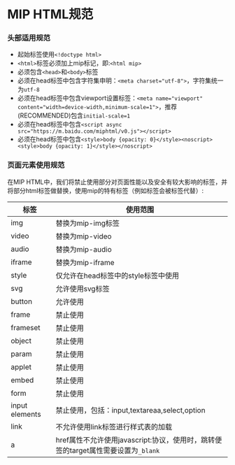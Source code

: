 # MIP HTML规范

### 头部适用规范

- 起始标签使用`<!doctype html>`
- `<html>`标签必须加上mip标记，即:`<html mip>`
- 必须包含`<head>`和`<body>`标签
- 必须在head标签中包含字符集申明：`<meta charset="utf-8">`，字符集统一为`utf-8`
- 必须在head标签中包含viewport设置标签：`<meta name="viewport" content="width=device-width,minimum-scale=1">`，推荐(RECOMMENDED)包含`initial-scale=1`
- 必须在head标签中包含`<script async src="https://m.baidu.com/miphtml/v0.js"></script>`
- 必须在head标签中包含`<style>body {opacity: 0}</style><noscript><style>body {opacity: 1}</style></noscript>`

### 页面元素使用规范

在MIP HTML中，我们将禁止使用部分对页面性能以及安全有较大影响的标签，并将部分html标签做替换，使用mip的特有标签（例如标签会被标签代替）:

标签|使用范围
----|----
img|替换为mip-img标签
video|替换为mip-video
audio|替换为mip-audio
iframe|替换为mip-iframe
style|仅允许在head标签中的style标签中使用
svg|允许使用svg标签
button|允许使用
frame|禁止使用
frameset|禁止使用
object|禁止使用
param|禁止使用
applet|禁止使用
embed|禁止使用
form|禁止使用
input elements|禁止使用，包括：input,textareaa,select,option
link|不允许使用link标签进行样式表的加载
a|href属性不允许使用javascript:协议，使用时，跳转便签的target属性需要设置为`_blank`


